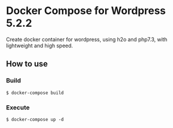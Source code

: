 # Docker Compose for Wordpress 5.2.2

Create docker container for wordpress, using h2o and php7.3, with lightweight and high speed.

## How to use

### Build

```
$ docker-compose build
```

### Execute

```
$ docker-compose up -d
```
